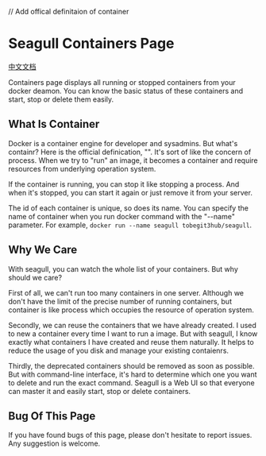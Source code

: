 // Add offical definitaion of container
# Seagull Containers Page

[中文文档](2014-10-15-seagull-containers-page-zh.md)

Containers page displays all running or stopped containers from your docker deamon. You can know the basic status of these containers and start, stop or delete them easily. 

## What Is Container

Docker is a container engine for developer and sysadmins. But what's containr? Here is the official definication, "". It's sort of like the concern of process. When we try to "run" an image, it becomes a container and require resources from underlying operation system.

If the container is running, you can stop it like stopping a process. And when it's stopped, you can start it again or just remove it from your server. 

The id of each container is unique, so does its name. You can specify the name of container when you run docker command with the "--name" parameter. For example, `docker run --name seagull tobegit3hub/seagull`.

## Why We Care

With seagull, you can watch the whole list of your containers. But why should we care? 

First of all, we can't run too many containers in one server. Although we don't have the limit of the precise number of running containers, but container is like process which occupies the resource of operation system.

Secondly, we can reuse the containers that we have already created. I used to new a container every time I want to run a image. But with seagull, I know exactly what containers I have created and reuse them naturally. It helps to reduce the usage of you disk and manage your existing contaienrs.

Thirdly, the deprecated containers should be removed as soon as possible. But with command-line interface, it's hard to determine which one you want to delete and run the exact command. Seagull is a Web UI so that everyone can master it and easily start, stop or delete containers.

## Bug Of This Page

If you have found bugs of this page, please don't hesitate to report issues. Any suggestion is welcome.
